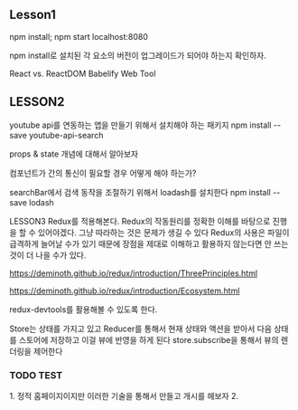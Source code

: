 <h2>Lesson1</h2>
npm install;
npm start
localhost:8080

npm install로 설치된 각 요소의 버전이 업그레이드가 되어야 하는지 확인하자.




React vs. ReactDOM
Babelify Web Tool

<h2>LESSON2</h2>

youtube api를 연동하는 앱을 만들기 위해서
설치해야 하는 패키지
npm install --save youtube-api-search

props & state 개념에 대해서 알아보자

컴포넌트가 간의 통신이 필요할 경우 어떻게 해야 하는가?


searchBar에서 검색 동작을 조절하기 위해서 loadash를 설치한다
npm install --save lodash



LESSON3
Redux를 적용해본다.
Redux의 작동원리를 정확한 이해를 바탕으로 진행을 할 수 있어야겠다.
그냥 따라하는 것은 문제가 생길 수 있다
Redux의 사용은 파일이 급격하게 늘어날 수가 있기 때문에 장점을 제대로 이해하고 활용하지 않는다면
안 쓰는 것이 더 나을 수가 있다.

https://deminoth.github.io/redux/introduction/ThreePrinciples.html

https://deminoth.github.io/redux/introduction/Ecosystem.html

redux-devtools를 활용해볼 수 있도록 한다.


Store는 상태를 가지고 있고
Reducer를 통해서 현재 상태와 액션을 받아서 다음 상태를 스토어에 저장하고
이걸 뷰에 반영을 하게 된다
store.subscribe을 통해서 뷰의 렌더링을 제어한다





<h3>TODO TEST</h3>
1. 정적 홈페이지이지만 이러한 기술을 통해서 만들고 개시를 헤보자
2.

